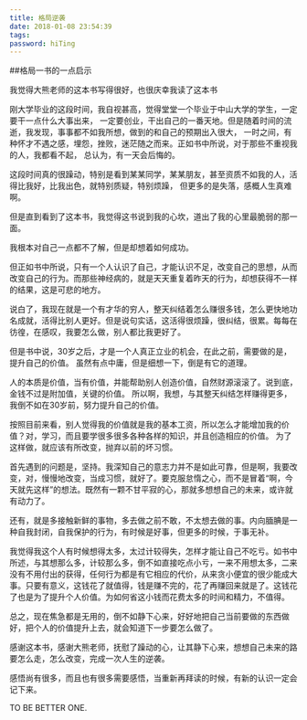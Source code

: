 ```yaml
---
title: 格局逆袭
date: 2018-01-08 23:54:39
tags:
password: hiTing
---
```


##格局一书的一点启示

<!-- more -->

我觉得大熊老师的这本书写得很好，也很庆幸我读了这本书

刚大学毕业的这段时间，我自视甚高，觉得堂堂一个毕业于中山大学的学生，一定要干一点什么大事出来，
一定要创业，干出自己的一番天地。但是随着时间的流逝，我发现，事事都不如我所想，做到的和自己的预期出入很大，
一时之间，有种怀才不遇之感，埋怨，挫败，迷茫随之而来。正如书中所说，对于那些不重视我的人，我都看不起，
总认为，有一天会后悔的。

这段时间真的很躁动，特别是看到某某同学，某某朋友，甚至资质不如我的人，活得比我好，比我出色，就特别质疑，特别烦躁，
但更多的是失落，感概人生真难啊。

但是直到看到了这本书，我觉得这书说到我的心坎，道出了我的心里最脆弱的那一面。

我根本对自己一点都不了解，但是却想着如何成功。

但正如书中所说，只有一个人认识了自己，才能认识不足，改变自己的思想，从而改变自己的行为。而那些神经病的，就是天天重复着昨天的行为，却想获得不一样的结果，这是可悲的地方。

说白了，我现在就是一个有才华的穷人，整天纠结着怎么赚很多钱，怎么更快地功名成就，活得比别人更好。但是说句实话，这活得很烦躁，很纠结，很累。每每在彷徨，在感叹，我要怎么做，别人都比我更好了。

但是书中说，30岁之后，才是一个人真正立业的机会，在此之前，需要做的是，提升自己的价值。
虽然有点中庸，但是细想一下，倒是有它的道理。

人的本质是价值，当有价值，并能帮助别人创造价值，自然财源滚滚了。说到底，金钱不过是附加值，关键的价值。
所以啊，我想，与其整天纠结怎样赚得更多，我倒不如在30岁前，努力提升自己的价值。

按照目前来看，别人觉得我的价值就是我的基本工资，所以怎么才能增加我的价值？对，学习，而且要学很多很多各种各样的知识，并且创造相应的价值。
为了这样做，就应该有所改变，抛弃以前的坏习惯。

首先遇到的问题是，坚持。我深知自己的意志力并不是如此可靠，但是啊，我要改变，对，慢慢地改变，当成习惯，就好了。要克服怠惰之心，而不是冒着“啊，今天就先这样”的想法。既然有一颗不甘平寂的心，那就多想想自己的未来，或许就有动力了。

还有，就是多接触新鲜的事物，多去做之前不敢，不太想去做的事。内向腼腆是一种自我封闭，自我保护的行为，有时候是好事，但更多的时候，于事无补。

我觉得我这个人有时候想得太多，太过计较得失，怎样才能让自己不吃亏。如书中所述，与其想那么多，计较那么多，倒不如直接吃点小亏，一来不用想太多，二来没有不用付出的获得，任何行为都是有它相应的代价，从来贪小便宜的很少能成大事。只要有意义，这钱花了就值得，钱是赚不完的，花了再赚回来就是了。这钱花了也是为了提升个人价值。为如何省这小钱而花费太多的时间和精力，不值得。

总之，现在焦急都是无用的，倒不如静下心来，好好地把自己当前要做的东西做好，把个人的价值提升上去，就会知道下一步要怎么做了。

感谢这本书，感谢大熊老师，抚慰了躁动的心，让其静下心来，想想自己未来的路要怎么走，怎么改变，完成一次人生的逆袭。

感悟尚有很多，而且也有很多需要感悟，当重新再拜读的时候，有新的认识一定会记下来。

TO BE BETTER ONE.
